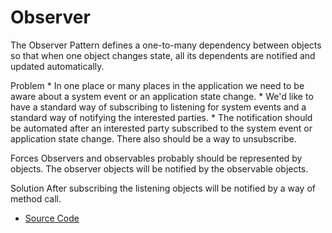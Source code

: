 # Observer
The Observer Pattern defines a one-to-many dependency between objects so that when one object changes state,
all its dependents are notified and updated automatically.

Problem 
    * In one place or many places in the application we need to be aware about a system event or an application
    state change.
    * We'd like to have a standard way of subscribing to listening for system events and a standard
    way of notifying the interested parties.
    * The notification should be automated after an interested party subscribed to the system event or
    application state change. There also should be a way to unsubscribe.

Forces 
    Observers and observables probably should be represented by objects. The observer objects will be notified
    by the observable objects.

Solution 
    After subscribing the listening objects will be notified by a way of method call.
* [Source Code](main.cc)